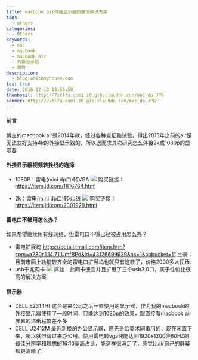 ```yaml
---
title: macbook air外接显示器的廉价解决方案
tags:
  - others
categories:
  - Others
keywords:
  - mac
  - macbook
  - macbook air
  - 外接显示器
  - 廉价
description:
  - blog.whichmyhouse.com
toc: true
date: 2016-12-13 18:55:50
thumbnail: http://7xtlfa.com1.z0.glb.clouddn.com/mac_dp.JPG
banner: http://7xtlfa.com1.z0.glb.clouddn.com/mac_dp.JPG
---
```


#### 前言
博主的macbook air是2014年款，经过各种查证和试验，得出2015年之前的air是无法友好支持4k的外接显示器的，所以退而求其次研究怎么外接2k或1080p的显示器

#### 外接显示器视频转换线的选择
* 1080P：雷电(mini dp口)转VGA
![](http://7xtlfa.com1.z0.glb.clouddn.com/mac_minidp_vga.png)
购买链接：https://item.jd.com/1816764.html
<!-- more -->
* 2k：雷电(mini dp口)转dp线
![](http://7xtlfa.com1.z0.glb.clouddn.com/mac_minidp_dp.png)
购买链接：https://item.jd.com/2301929.html

#### 雷电口不够用怎么办？
如果希望继续用有线网络，但雷电口不够已经被占用怎么办？
* 雷电扩展坞
https://detail.tmall.com/item.htm?spm=a230r.1.14.71.UmfBPd&id=43126699939&ns=1&abbucket=11
土豪：目前市面上功能较齐全的雷电口扩展坞也就只有这款了，价格2000多人民币.
* usb千兆网卡
![](http://7xtlfa.com1.z0.glb.clouddn.com/mac_usb_net.png)
屌丝：此网卡便宜并且扩展了三个usb3.0口，属于性价比很高的解决方案

#### 显示器
* DELL E2314Hf
这台是来公司之后一直使用的显示器，作为我的macbook的外接显示器使用了一段时间，只能达到1080p的效果，跟直接看macbook air屏幕的清晰程度差不多
* DELL U2412M
最近新换的办公显示器，原先是给美术同事用的，现在闲置下来，所以就申请过来办公用。使用雷电转vga线能达到1920x1200@60HZ的最佳分辨率和理想的16:10宽高占比，能这样很满足了，感觉比air自己的屏幕都更清晰了.